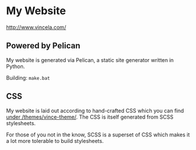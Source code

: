 # My Website
http://www.vincela.com/

## Powered by Pelican
My website is generated via Pelican, a static site generator written in Python.

Building: `make.bat`

## CSS
My website is laid out according to hand-crafted CSS which you can find [under /themes/vince-theme/](https://github.com/vincentlaucsb/vincela.com/tree/master/themes/vince-theme/static/css-raw). The CSS is itself generated from SCSS stylesheets.

For those of you not in the know, SCSS is a superset of CSS which makes it a lot more tolerable to build stylesheets.
